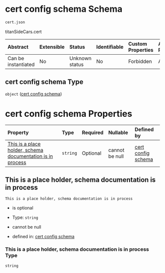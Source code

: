 # cert config schema Schema

```txt
cert.json
```

titanSideCars.cert

| Abstract            | Extensible | Status         | Identifiable | Custom Properties | Additional Properties | Access Restrictions | Defined In                                           |
| :------------------ | :--------- | :------------- | :----------- | :---------------- | :-------------------- | :------------------ | :--------------------------------------------------- |
| Can be instantiated | No         | Unknown status | No           | Forbidden         | Allowed               | none                | [cert.json](../out/cert.json "open original schema") |

## cert config schema Type

`object` ([cert config schema](cert.md))

# cert config schema Properties

| Property                                                                                                                 | Type     | Required | Nullable       | Defined by                                                                                                                                                                            |
| :----------------------------------------------------------------------------------------------------------------------- | :------- | :------- | :------------- | :------------------------------------------------------------------------------------------------------------------------------------------------------------------------------------ |
| [This is a place holder, schema documentation is in process](#this-is-a-place-holder-schema-documentation-is-in-process) | `string` | Optional | cannot be null | [cert config schema](cert-properties-this-is-a-place-holder-schema-documentation-is-in-process.md "cert.json#/properties/This is a place holder, schema documentation is in process") |

## This is a place holder, schema documentation is in process



`This is a place holder, schema documentation is in process`

* is optional

* Type: `string`

* cannot be null

* defined in: [cert config schema](cert-properties-this-is-a-place-holder-schema-documentation-is-in-process.md "cert.json#/properties/This is a place holder, schema documentation is in process")

### This is a place holder, schema documentation is in process Type

`string`
